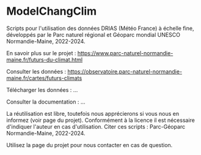 # ModelChangClim
Scripts pour l'utilisation des données DRIAS (Météo France) à échelle fine, développés par le Parc naturel régional et Géoparc mondial UNESCO Normandie-Maine, 2022-2024.


En savoir plus sur le projet : https://www.parc-naturel-normandie-maine.fr/futurs-du-climat.html

Consulter les données : https://observatoire.parc-naturel-normandie-maine.fr/cartes/futurs-climats

Télécharger les données : ...

Consulter la documentation : ...

La réutilisation est libre, toutefois nous apprécierons si vous nous en informez (voir page du projet). Conformément à la licence il est nécessaire d'indiquer l'auteur en cas d'utilisation. Citer ces scripts : Parc-Géoparc Normandie-Maine, 2022-2024.

Utilisez la page du projet pour nous contacter en cas de question.
